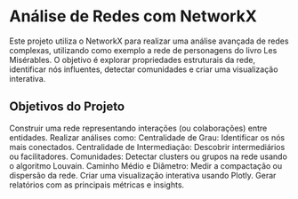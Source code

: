 # Análise de Redes com NetworkX

Este projeto utiliza o NetworkX para realizar uma análise avançada de redes complexas, utilizando como exemplo a rede de personagens do livro Les Misérables. O objetivo é explorar propriedades estruturais da rede, identificar nós influentes, detectar comunidades e criar uma visualização interativa.

## Objetivos do Projeto
Construir uma rede representando interações (ou colaborações) entre entidades.
Realizar análises como:
Centralidade de Grau: Identificar os nós mais conectados.
Centralidade de Intermediação: Descobrir intermediários ou facilitadores.
Comunidades: Detectar clusters ou grupos na rede usando o algoritmo Louvain.
Caminho Médio e Diâmetro: Medir a compactação ou dispersão da rede.
Criar uma visualização interativa usando Plotly.
Gerar relatórios com as principais métricas e insights.
